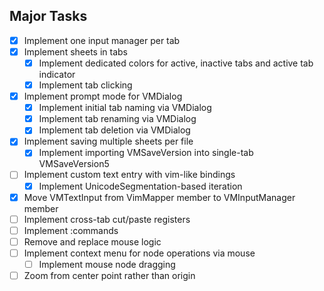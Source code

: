 ## Major Tasks
- [x] Implement one input manager per tab
- [x] Implement sheets in tabs
    - [x] Implement dedicated colors for active, inactive tabs and active tab indicator
    - [x] Implement tab clicking
- [x] Implement prompt mode for VMDialog
    - [x] Implement initial tab naming via VMDialog
    - [x] Implement tab renaming via VMDialog
    - [x] Implement tab deletion via VMDialog
- [x] Implement saving multiple sheets per file
    - [x] Implement importing VMSaveVersion into single-tab VMSaveVersion5
- [ ] Implement custom text entry with vim-like bindings
    - [x] Implement UnicodeSegmentation-based iteration
- [x] Move VMTextInput from VimMapper member to VMInputManager member
- [ ] Implement cross-tab cut/paste registers 
- [ ] Implement :commands
- [ ] Remove and replace mouse logic
- [ ] Implement context menu for node operations via mouse
    - [ ] Implement mouse node dragging
- [ ] Zoom from center point rather than origin